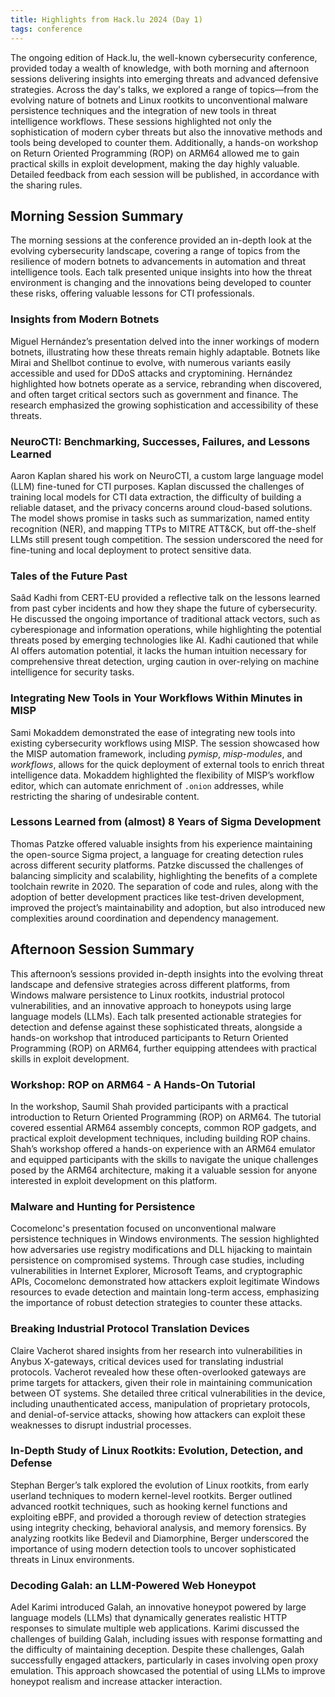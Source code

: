 ```yaml
---
title: Highlights from Hack.lu 2024 (Day 1)
tags: conference
---
```


The ongoing edition of Hack.lu, the well-known cybersecurity conference,
provided today a wealth of knowledge, with both morning and afternoon sessions
delivering insights into emerging threats and advanced defensive strategies.
Across the day's talks, we explored a range of topics—from the evolving nature
of botnets and Linux rootkits to unconventional malware persistence techniques
and the integration of new tools in threat intelligence workflows. These
sessions highlighted not only the sophistication of modern cyber threats but
also the innovative methods and tools being developed to counter them.
Additionally, a hands-on workshop on Return Oriented Programming (ROP) on ARM64
allowed me to gain practical skills in exploit development, making the day
highly valuable. Detailed feedback from each session will be published, in
accordance with the sharing rules.

## Morning Session Summary

The morning sessions at the conference provided an in-depth look at the
evolving cybersecurity landscape, covering a range of topics from the
resilience of modern botnets to advancements in automation and threat
intelligence tools. Each talk presented unique insights into how the threat
environment is changing and the innovations being developed to counter these
risks, offering valuable lessons for CTI professionals.

### Insights from Modern Botnets

Miguel Hernández’s presentation delved into the inner workings of modern
botnets, illustrating how these threats remain highly adaptable. Botnets like
Mirai and Shellbot continue to evolve, with numerous variants easily accessible
and used for DDoS attacks and cryptomining. Hernández highlighted how botnets
operate as a service, rebranding when discovered, and often target critical
sectors such as government and finance. The research emphasized the growing
sophistication and accessibility of these threats.

### NeuroCTI: Benchmarking, Successes, Failures, and Lessons Learned

Aaron Kaplan shared his work on NeuroCTI, a custom large language model
(LLM) fine-tuned for CTI purposes. Kaplan discussed the challenges of training
local models for CTI data extraction, the difficulty of building a reliable
dataset, and the privacy concerns around cloud-based solutions. The model shows
promise in tasks such as summarization, named entity recognition (NER), and
mapping TTPs to MITRE ATT&CK, but off-the-shelf LLMs still present tough
competition. The session underscored the need for fine-tuning and local
deployment to protect sensitive data.

### Tales of the Future Past

Saâd Kadhi from CERT-EU provided a reflective talk on the lessons learned from
past cyber incidents and how they shape the future of cybersecurity. He
discussed the ongoing importance of traditional attack vectors, such as
cyberespionage and information operations, while highlighting the potential
threats posed by emerging technologies like AI. Kadhi cautioned that while AI
offers automation potential, it lacks the human intuition necessary for
comprehensive threat detection, urging caution in over-relying on machine
intelligence for security tasks.

### Integrating New Tools in Your Workflows Within Minutes in MISP

Sami Mokaddem demonstrated the ease of integrating new tools into existing
cybersecurity workflows using MISP. The session showcased how the MISP
automation framework, including *pymisp*, *misp-modules*, and *workflows*,
allows for the quick deployment of external tools to enrich threat intelligence
data. Mokaddem highlighted the flexibility of MISP’s workflow editor, which can
automate enrichment of `.onion` addresses, while restricting the sharing of
undesirable content.

### Lessons Learned from (almost) 8 Years of Sigma Development

Thomas Patzke offered valuable insights from his experience maintaining the
open-source Sigma project, a language for creating detection rules across
different security platforms. Patzke discussed the challenges of balancing
simplicity and scalability, highlighting the benefits of a complete toolchain
rewrite in 2020. The separation of code and rules, along with the adoption of
better development practices like test-driven development, improved the
project’s maintainability and adoption, but also introduced new complexities
around coordination and dependency management.

## Afternoon Session Summary

This afternoon’s sessions provided in-depth insights into the evolving threat
landscape and defensive strategies across different platforms, from Windows
malware persistence to Linux rootkits, industrial protocol vulnerabilities, and
an innovative approach to honeypots using large language models (LLMs). Each
talk presented actionable strategies for detection and defense against these
sophisticated threats, alongside a hands-on workshop that introduced
participants to Return Oriented Programming (ROP) on ARM64, further equipping
attendees with practical skills in exploit development.

### Workshop: ROP on ARM64 - A Hands-On Tutorial

In the workshop, Saumil Shah provided participants with a practical
introduction to Return Oriented Programming (ROP) on ARM64. The tutorial
covered essential ARM64 assembly concepts, common ROP gadgets, and practical
exploit development techniques, including building ROP chains. Shah’s workshop
offered a hands-on experience with an ARM64 emulator and equipped participants
with the skills to navigate the unique challenges posed by the ARM64
architecture, making it a valuable session for anyone interested in exploit
development on this platform.

### Malware and Hunting for Persistence

Cocomelonc's presentation focused on unconventional malware persistence
techniques in Windows environments. The session highlighted how adversaries use
registry modifications and DLL hijacking to maintain persistence on compromised
systems. Through case studies, including vulnerabilities in Internet Explorer,
Microsoft Teams, and cryptographic APIs, Cocomelonc demonstrated how attackers
exploit legitimate Windows resources to evade detection and maintain long-term
access, emphasizing the importance of robust detection strategies to counter
these attacks.

### Breaking Industrial Protocol Translation Devices

Claire Vacherot shared insights from her research into vulnerabilities in
Anybus X-gateways, critical devices used for translating industrial protocols.
Vacherot revealed how these often-overlooked gateways are prime targets for
attackers, given their role in maintaining communication between OT systems.
She detailed three critical vulnerabilities in the device, including
unauthenticated access, manipulation of proprietary protocols, and
denial-of-service attacks, showing how attackers can exploit these weaknesses
to disrupt industrial processes.

### In-Depth Study of Linux Rootkits: Evolution, Detection, and Defense

Stephan Berger’s talk explored the evolution of Linux rootkits, from early
userland techniques to modern kernel-level rootkits. Berger outlined advanced
rootkit techniques, such as hooking kernel functions and exploiting eBPF, and
provided a thorough review of detection strategies using integrity checking,
behavioral analysis, and memory forensics. By analyzing rootkits like Bedevil
and Diamorphine, Berger underscored the importance of using modern detection
tools to uncover sophisticated threats in Linux environments.

### Decoding Galah: an LLM-Powered Web Honeypot

Adel Karimi introduced Galah, an innovative honeypot powered by large language
models (LLMs) that dynamically generates realistic HTTP responses to simulate
multiple web applications. Karimi discussed the challenges of building Galah,
including issues with response formatting and the difficulty of maintaining
deception. Despite these challenges, Galah successfully engaged attackers,
particularly in cases involving open proxy emulation. This approach showcased
the potential of using LLMs to improve honeypot realism and increase attacker
interaction.
